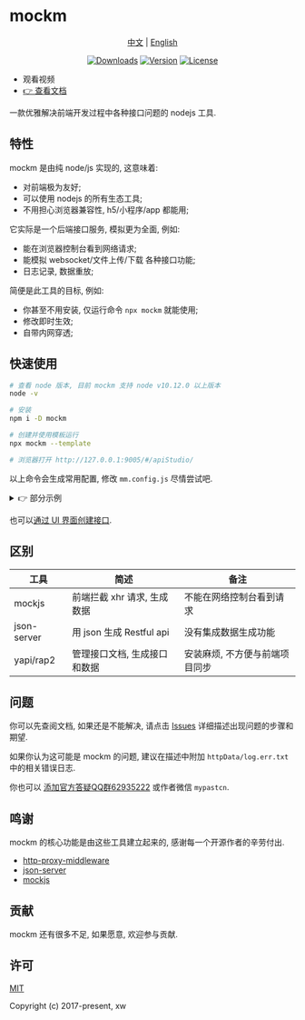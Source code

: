 # mockm
<p align="center">
  <a href="https://github.com/wll8/mockm/blob/dev/README.zh.md">中文</a> |
  <a href="https://github.com/wll8/mockm/blob/dev/README.md">English</a>
<p>
<p align="center">
  <a href="https://www.npmjs.com/package/mockm"><img src="https://img.shields.io/npm/dt/mockm" alt="Downloads"></a>
  <a href="https://www.npmjs.com/package/mockm"><img src="https://img.shields.io/npm/v/mockm" alt="Version"></a>
  <a href="https://www.npmjs.com/package/mockm"><img src="https://img.shields.io/npm/l/mockm" alt="License"></a>
<p>

- 观看视频
- [👉 查看文档](https://hongqiye.com/doc/mockm/)

一款优雅解决前端开发过程中各种接口问题的 nodejs 工具.

## 特性
mockm 是由纯 node/js 实现的, 这意味着:
  - 对前端极为友好;
  - 可以使用 nodejs 的所有生态工具;
  - 不用担心浏览器兼容性, h5/小程序/app 都能用;

它实际是一个后端接口服务, 模拟更为全面, 例如:
  - 能在浏览器控制台看到网络请求;
  - 能模拟 websocket/文件上传/下载 各种接口功能;
  - 日志记录, 数据重放;

简便是此工具的目标, 例如: 
  - 你甚至不用安装, 仅运行命令 `npx mockm` 就能使用;
  - 修改即时生效;
  - 自带内网穿透;

## 快速使用
``` sh
# 查看 node 版本, 目前 mockm 支持 node v10.12.0 以上版本
node -v

# 安装
npm i -D mockm

# 创建并使用模板运行
npx mockm --template 

# 浏览器打开 http://127.0.0.1:9005/#/apiStudio/
```

以上命令会生成常用配置, 修改 `mm.config.js` 尽情尝试吧.

<details>
<summary>👉 部分示例</summary>

``` js
/**
 * @see: https://www.hongqiye.com/doc/mockm/config/option.html
 * @type {import('mockm/@types/config').Config}
 */
module.exports = util => {
  return  {
    // 代理后端的接口, 如果没有可以不填
    proxy: {
      // 根结点
      '/': `https://httpbin.org/`,
      
      // 接口转发
      '/get': `https://www.httpbin.org/ip`,
      
      // 修改响应体中的 json
      '/anything/mid': [`headers.Host`, `xxxxxx`],

      // 使用函数修改响应体
      '/anything/proxy/fn':[({req, json}) => {
        return (json.method + req.method).toLowerCase() // getget
      }],
    },

    // 自己编写的接口
    api: {
      // 当为基本数据类型时, 直接返回数据, 这个接口返回 {"msg":"ok"}
      '/api/1': {msg: `ok`},

      // 也可以像 express 一样返回数据
      '/api/2' (req, res) {
        res.send({msg: `ok`})
      },

      // 一个只能使用 post 方法访问的接口
      'post /api/3': {msg: `ok`},

      // 一个 websocket 接口, 会发送收到的消息
      'ws /api/4' (ws, req) {
        ws.on(`message`, (msg) => ws.send(msg))
      },

      // 一个下载文件的接口
      '/file' (req, res) {
        res.download(__filename)
      },

      // 获取动态的接口路径的参数 code
      '/status/:code' (req, res) {
        res.json({statusCode: req.params.code})
      },
    },
    
    // 自动生成 Restful API
    db: {
      'users': util.libObj.mockjs.mock({
        'data|15-23': [ // 随机生成 15 至 23 条数据
          {
            'id|+1': 1, // id 从 1 开始自增
            name: `@cname`, // 随机生成中文名字
            'sex|1': [`男`, `女`, `保密`], // 性别从这三个选项中随机选择一个
          },
        ]
      }).data,
    },
  }
}
```

</details>

也可以[通过 UI 界面创建接口](https://hongqiye.com/doc/mockm/use/webui.html#%E6%8E%A5%E5%8F%A3%E7%BC%96%E8%BE%91).

## 区别

| 工具        | 简述 | 备注
| ----------- | ---- | ----
| mockjs      | 前端拦截 xhr 请求, 生成数据  | 不能在网络控制台看到请求
| json-server | 用 json 生成 Restful api  | 没有集成数据生成功能
| yapi/rap2 | 管理接口文档, 生成接口和数据  | 安装麻烦, 不方便与前端项目同步


## 问题
你可以先查阅文档, 如果还是不能解决, 请点击 [Issues](https://github.com/wll8/mockm/issues) 详细描述出现问题的步骤和期望. 

如果你认为这可能是 mockm 的问题, 建议在描述中附加 `httpData/log.err.txt` 中的相关错误日志. 

你也可以 [添加官方答疑QQ群62935222](https://qm.qq.com/cgi-bin/qm/qr?k=4rvOknpHyqs5wd3c2kEt34Eysx83djEZ&jump_from=webapi) 或作者微信 `mypastcn`.

## 鸣谢
mockm 的核心功能是由这些工具建立起来的, 感谢每一个开源作者的辛劳付出.
- [http-proxy-middleware](https://github.com/chimurai/http-proxy-middleware)
- [json-server](https://github.com/typicode/json-server)
- [mockjs](https://github.com/nuysoft/Mock)

## 贡献
mockm 还有很多不足, 如果愿意, 欢迎参与贡献.

## 许可
[MIT](https://opensource.org/licenses/MIT)

Copyright (c) 2017-present, xw


